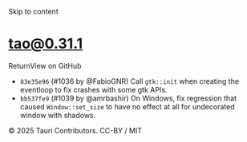 Skip to content
# tao@0.31.1
ReturnView on GitHub
  * `83e35e96` (#1036 by @FabioGNR) Call `gtk::init` when creating the eventloop to fix crashes with some gtk APIs.
  * `bb537fe9` (#1039 by @amrbashir) On Windows, fix regression that caused `Window::set_size` to have no effect at all for undecorated window with shadows.


© 2025 Tauri Contributors. CC-BY / MIT
